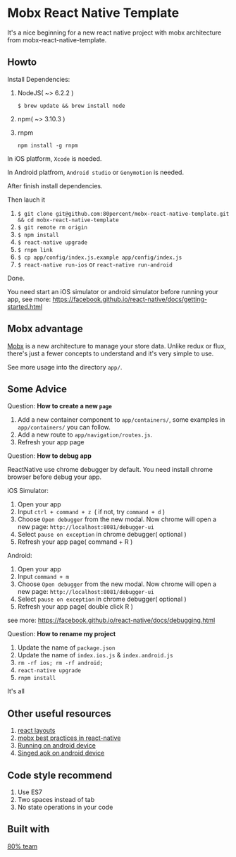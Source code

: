 # Mobx React Native Template

It's a nice beginning for a new react native project with mobx architecture from mobx-react-native-template.

## Howto

Install Dependencies:

1. NodeJS( ~> 6.2.2 )

   `$ brew update && brew install node`

2. npm( ~> 3.10.3 )

3. rnpm

    `npm install -g rnpm`

In iOS platform, `Xcode` is needed.

In Android platfrom, `Android studio` or `Genymotion` is needed.

After finish install dependencies.

Then lauch it

1. `$ git clone git@github.com:80percent/mobx-react-native-template.git && cd mobx-react-native-template`
2. `$ git remote rm origin`
2. `$ npm install`
3. `$ react-native upgrade`
4. `$ rnpm link`
5. `$ cp app/config/index.js.example app/config/index.js`
6. `$ react-native run-ios` or `react-native run-android`

Done.

You need start an iOS simulator or android simulator before running your app, see more: https://facebook.github.io/react-native/docs/getting-started.html

## Mobx advantage

[Mobx](https://github.com/mobxjs/mobx) is a new architecture to manage your store data. Unlike redux or flux, there's just a fewer concepts to understand and it's very simple to use.

See more usage into the directory `app/`.

## Some Advice

Question: **How to create a new `page`**

1. Add a new container component to `app/containers/`, some examples in `app/containers/` you can follow.
2. Add a new route to `app/navigation/routes.js`.
3. Refresh your app page

Question: **How to debug app**

ReactNative use chrome debugger by default. You need install chrome browser before debug your app.

iOS Simulator:

1. Open your app
2. Input `ctrl + command + z `( if not, try `command + d` )
3. Choose `Open debugger` from the new modal. Now chrome will open a new page: `http://localhost:8081/debugger-ui`
4. Select `pause on exception` in chrome debugger( optional )
5. Refresh your app page( command + R )

Android:

1. Open your app
2. Input `command + m`
3. Choose `Open debugger` from the new modal. Now chrome will open a new page: `http://localhost:8081/debugger-ui`
4. Select `pause on exception` in chrome debugger( optional )
5. Refresh your app page( double click R )

see more: https://facebook.github.io/react-native/docs/debugging.html

Question: **How to rename my project**

1. Update the name of `package.json`
2. Update the name of `index.ios.js` & `index.android.js`
3. `rm -rf ios; rm -rf android;`
4. `react-native upgrade`
5. `rnpm install`

It's all


## Other useful resources

1. [react layouts](https://facebook.github.io/react-native/docs/layout-props.html)
2. [mobx best practices in react-native](http://mobxjs.github.io/mobx/best/pitfalls.html)
3. [Running on android device](http://reactnative.cn/docs/0.28/running-on-device-android.html#content)
4. [Singed apk on android device](http://reactnative.cn/docs/0.28/signed-apk-android.html#content)

## Code style recommend

1. Use ES7
2. Two spaces instead of tab
3. No state operations in your code

## Built with

[80% team](https://www.80percent.io)
